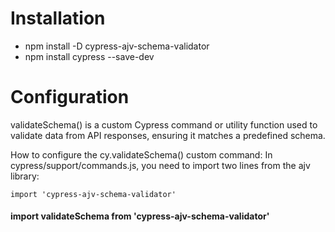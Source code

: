 
# Installation
- npm install -D cypress-ajv-schema-validator
- npm install cypress --save-dev

# Configuration
validateSchema() is a custom Cypress command or utility function used to validate data from API responses, ensuring it matches a predefined schema.

How to configure the cy.validateSchema() custom command: In cypress/support/commands.js, you need to import two lines from the ajv library:

`import 'cypress-ajv-schema-validator'`

#### import validateSchema from 'cypress-ajv-schema-validator'


